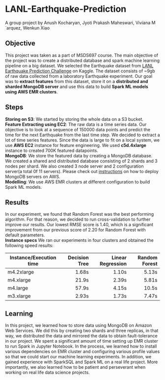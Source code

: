 # LANL-Earthquake-Prediction
A group project by Anush Kocharyan, Jyoti Prakash Maheswari, Viviana M´arquez, Wenkun Xiao

## Objective
This project was taken as a part of MSDS697 course. The main objective of the project was to create a distributed database and spark machine learning pipeline on a big dataset. We selected the Earthquake dataset from [LANL Earthquake Prediction Challenge](https://www.kaggle.com/c/LANL-Earthquake-Prediction) on Kaggle. The dataset consists of ~9gb of raw data collected from a laboratory Earthquake experiment. Our goal was to **extract features** from this dataset, store it on a **distributed and sharded MongoDB server** and use this data to build **Spark ML models using AWS EMR clusters**.

## Steps
**Storing on S3**: We started by storing the whole data on a S3 bucket.<br>
**Feature Extracting using EC2**: The raw data is a time series data. Our objective is to look at a sequence of 150000 data points and predict the time for the next Earthquake from the last time step. We decided to extract a lot of time series features. Since the data is large to fit on a local system, we use **AWS EC2** instance for feature engineering. We used **c5d.4xlarge** instance to created 700K featured datapoints. <br>
**MongoDB**: We store the featured data by creating a MongoDB database. We created a shared and distributed database consisting of 2 shards and 3 nodes per shard. We also created 3 node server and 2 configuration server(a total 0f 11 servers). Please check out [instructions](Deploy_MongoDB_on_AWS_v013.pdf) on how to deploy MongoDB servers on AWS.<br>
**Modelling**: We use AWS EMR clusters at different configuration to build Spark ML models. <br>

## Results
In our experiment, we found that Random Forest was the best performing
algorithm. For that reason, we decided to run cross-validation to further
improve our results. Our lowest RMSE score is 1.40, which is a significant
improvement from our previous score of 2.20 for Random Forest with default
parameters.<br>
**Instance specs**
We ran our experiments in four clusters and obtained the following speed
results:<br>

|Instance/Execution time| Decision Tree| Linear Regression| Random Forest|
|----------|------:|------:|------:|
|m4.2xlarge| 1.68s| 1.10s| 5.13s|
|m4.xlarge| 21.9s| 2.39s| 5.81s|
|m4.large| 57.9s |4.15s |10.5s|
|m3.xlarge|2.93s|1.73s|7.47s|

## Learning
In this project, we learned how to store data using MongoDB on Amazon
Web Services. We did this by creating two shards and three replicas, in that
way, we distributed the data and mirrored the data to obtain fault-tolerance
in our project.
We spent a significant amount of time setting up EMR cluster to run Spark
in Jupyter Notebook. In the process, we learned how to install various dependencies on EMR cluster and configuring various profile values so that we
could start our machine learning experiments.
In addition, we gained experience with SparkSQL and Spark ML on a real life
project. More importantly, we also learned how to be patient and perseverant
when working on real life data science projects.
